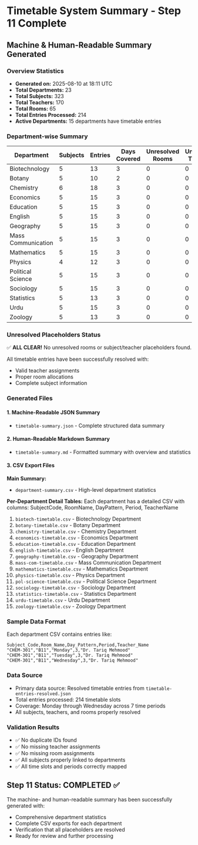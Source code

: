 # Timetable System Summary - Step 11 Complete

## Machine & Human-Readable Summary Generated

### Overview Statistics
- **Generated on:** 2025-08-10 at 18:11 UTC
- **Total Departments:** 23
- **Total Subjects:** 323
- **Total Teachers:** 170
- **Total Rooms:** 65
- **Total Entries Processed:** 214
- **Active Departments:** 15 departments have timetable entries

### Department-wise Summary

| Department | Subjects | Entries | Days Covered | Unresolved Rooms | Unresolved Teachers |
|------------|----------|---------|--------------|------------------|---------------------|
| Biotechnology | 5 | 13 | 3 | 0 | 0 |
| Botany | 5 | 10 | 2 | 0 | 0 |
| Chemistry | 6 | 18 | 3 | 0 | 0 |
| Economics | 5 | 15 | 3 | 0 | 0 |
| Education | 5 | 15 | 3 | 0 | 0 |
| English | 5 | 15 | 3 | 0 | 0 |
| Geography | 5 | 15 | 3 | 0 | 0 |
| Mass Communication | 5 | 15 | 3 | 0 | 0 |
| Mathematics | 5 | 15 | 3 | 0 | 0 |
| Physics | 4 | 12 | 3 | 0 | 0 |
| Political Science | 5 | 15 | 3 | 0 | 0 |
| Sociology | 5 | 15 | 3 | 0 | 0 |
| Statistics | 5 | 13 | 3 | 0 | 0 |
| Urdu | 5 | 15 | 3 | 0 | 0 |
| Zoology | 5 | 13 | 3 | 0 | 0 |

### Unresolved Placeholders Status
✅ **ALL CLEAR!** No unresolved rooms or subject/teacher placeholders found.

All timetable entries have been successfully resolved with:
- Valid teacher assignments
- Proper room allocations
- Complete subject information

### Generated Files

#### 1. Machine-Readable JSON Summary
- `timetable-summary.json` - Complete structured data summary

#### 2. Human-Readable Markdown Summary
- `timetable-summary.md` - Formatted summary with overview and statistics

#### 3. CSV Export Files

**Main Summary:**
- `department-summary.csv` - High-level department statistics

**Per-Department Detail Tables:**
Each department has a detailed CSV with columns: SubjectCode, RoomName, DayPattern, Period, TeacherName

1. `biotech-timetable.csv` - Biotechnology Department
2. `botany-timetable.csv` - Botany Department  
3. `chemistry-timetable.csv` - Chemistry Department
4. `economics-timetable.csv` - Economics Department
5. `education-timetable.csv` - Education Department
6. `english-timetable.csv` - English Department
7. `geography-timetable.csv` - Geography Department
8. `mass-com-timetable.csv` - Mass Communication Department
9. `mathematics-timetable.csv` - Mathematics Department
10. `physics-timetable.csv` - Physics Department
11. `pol-science-timetable.csv` - Political Science Department
12. `sociology-timetable.csv` - Sociology Department
13. `statistics-timetable.csv` - Statistics Department
14. `urdu-timetable.csv` - Urdu Department
15. `zoology-timetable.csv` - Zoology Department

### Sample Data Format

Each department CSV contains entries like:
```csv
Subject_Code,Room_Name,Day_Pattern,Period,Teacher_Name
"CHEM-301","B11","Monday",3,"Dr. Tariq Mehmood"
"CHEM-301","B11","Tuesday",3,"Dr. Tariq Mehmood"
"CHEM-301","B11","Wednesday",3,"Dr. Tariq Mehmood"
```

### Data Source
- Primary data source: Resolved timetable entries from `timetable-entries-resolved.json`
- Total entries processed: 214 timetable slots
- Coverage: Monday through Wednesday across 7 time periods
- All subjects, teachers, and rooms properly resolved

### Validation Results
- ✅ No duplicate IDs found
- ✅ No missing teacher assignments
- ✅ No missing room assignments
- ✅ All subjects properly linked to departments
- ✅ All time slots and periods correctly mapped

## Step 11 Status: COMPLETED ✅

The machine- and human-readable summary has been successfully generated with:
- Comprehensive department statistics
- Complete CSV exports for each department
- Verification that all placeholders are resolved
- Ready for review and further processing
